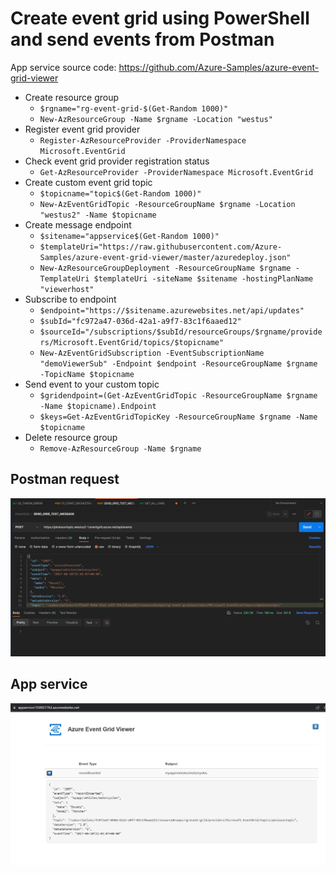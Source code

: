 ﻿# Create event grid using PowerShell and send events from Postman

App service source code: https://github.com/Azure-Samples/azure-event-grid-viewer

- Create resource group
    - `$rgname="rg-event-grid-$(Get-Random 1000)"`
    - `New-AzResourceGroup -Name $rgname -Location "westus"`
- Register event grid provider
    - `Register-AzResourceProvider -ProviderNamespace Microsoft.EventGrid`
- Check event grid provider registration status
    - `Get-AzResourceProvider -ProviderNamespace Microsoft.EventGrid`
- Create custom event grid topic
    - `$topicname="topic$(Get-Random 1000)"`
    - `New-AzEventGridTopic -ResourceGroupName $rgname -Location "westus2" -Name $topicname`
- Create message endpoint
    - `$sitename="appservice$(Get-Random 1000)"`
    - `$templateUri="https://raw.githubusercontent.com/Azure-Samples/azure-event-grid-viewer/master/azuredeploy.json"`
    - `New-AzResourceGroupDeployment -ResourceGroupName $rgname -TemplateUri $templateUri -siteName $sitename -hostingPlanName "viewerhost"`
- Subscribe to endpoint
    - `$endpoint="https://$sitename.azurewebsites.net/api/updates"`
    - `$subId="fc972a47-036d-42a1-a9f7-83c1f6aaed12"`
    - `$sourceId="/subscriptions/$subId/resourceGroups/$rgname/providers/Microsoft.EventGrid/topics/$topicname"`
    - `New-AzEventGridSubscription -EventSubscriptionName "demoViewerSub" -Endpoint $endpoint -ResourceGroupName $rgname -TopicName $topicname`
- Send event to your custom topic
    - `$gridendpoint=(Get-AzEventGridTopic -ResourceGroupName $rgname -Name $topicname).Endpoint`
    - `$keys=Get-AzEventGridTopicKey -ResourceGroupName $rgname -Name $topicname`
- Delete resource group
    - `Remove-AzResourceGroup -Name $rgname`

## Postman request

![postman_request](./event_grid/01_event_grid_postman.PNG)

## App service

![app_service](./event_grid/02_event_grid_receiver.PNG)